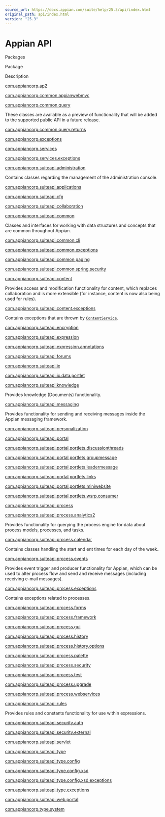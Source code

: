 ```yaml
---
source_url: https://docs.appian.com/suite/help/25.3/api/index.html
original_path: api/index.html
version: "25.3"
---
```


# Appian API

Packages

Package

Description

[com.appiancorp.ap2](com/appiancorp/ap2/package-summary.html)

[com.appiancorp.common.appianwebmvc](com/appiancorp/common/appianwebmvc/package-summary.html)

[com.appiancorp.common.query](com/appiancorp/common/query/package-summary.html)

These classes are available as a preview of functionality that will be added to the supported public API in a future release.

[com.appiancorp.common.query.returns](com/appiancorp/common/query/returns/package-summary.html)

[com.appiancorp.exceptions](com/appiancorp/exceptions/package-summary.html)

[com.appiancorp.services](com/appiancorp/services/package-summary.html)

[com.appiancorp.services.exceptions](com/appiancorp/services/exceptions/package-summary.html)

[com.appiancorp.suiteapi.administration](com/appiancorp/suiteapi/administration/package-summary.html)

Contains classes regarding the management of the administration console.

[com.appiancorp.suiteapi.applications](com/appiancorp/suiteapi/applications/package-summary.html)

[com.appiancorp.suiteapi.cfg](com/appiancorp/suiteapi/cfg/package-summary.html)

[com.appiancorp.suiteapi.collaboration](com/appiancorp/suiteapi/collaboration/package-summary.html)

[com.appiancorp.suiteapi.common](com/appiancorp/suiteapi/common/package-summary.html)

Classes and interfaces for working with data structures and concepts that are common throughout Appian.

[com.appiancorp.suiteapi.common.cli](com/appiancorp/suiteapi/common/cli/package-summary.html)

[com.appiancorp.suiteapi.common.exceptions](com/appiancorp/suiteapi/common/exceptions/package-summary.html)

[com.appiancorp.suiteapi.common.paging](com/appiancorp/suiteapi/common/paging/package-summary.html)

[com.appiancorp.suiteapi.common.spring.security](com/appiancorp/suiteapi/common/spring/security/package-summary.html)

[com.appiancorp.suiteapi.content](com/appiancorp/suiteapi/content/package-summary.html)

Provides access and modification functionality for content, which replaces collaboration and is more extensible (for instance, content is now also being used for rules).

[com.appiancorp.suiteapi.content.exceptions](com/appiancorp/suiteapi/content/exceptions/package-summary.html)

Contains exceptions that are thrown by [`ContentService`](com/appiancorp/suiteapi/content/ContentService.html "interface in com.appiancorp.suiteapi.content").

[com.appiancorp.suiteapi.encryption](com/appiancorp/suiteapi/encryption/package-summary.html)

[com.appiancorp.suiteapi.expression](com/appiancorp/suiteapi/expression/package-summary.html)

[com.appiancorp.suiteapi.expression.annotations](com/appiancorp/suiteapi/expression/annotations/package-summary.html)

[com.appiancorp.suiteapi.forums](com/appiancorp/suiteapi/forums/package-summary.html)

[com.appiancorp.suiteapi.ix](com/appiancorp/suiteapi/ix/package-summary.html)

[com.appiancorp.suiteapi.ix.data.portlet](com/appiancorp/suiteapi/ix/data/portlet/package-summary.html)

[com.appiancorp.suiteapi.knowledge](com/appiancorp/suiteapi/knowledge/package-summary.html)

Provides knowledge (Documents) functionality.

[com.appiancorp.suiteapi.messaging](com/appiancorp/suiteapi/messaging/package-summary.html)

Provides functionality for sending and receiving messages inside the Appian messaging framework.

[com.appiancorp.suiteapi.personalization](com/appiancorp/suiteapi/personalization/package-summary.html)

[com.appiancorp.suiteapi.portal](com/appiancorp/suiteapi/portal/package-summary.html)

[com.appiancorp.suiteapi.portal.portlets.discussionthreads](com/appiancorp/suiteapi/portal/portlets/discussionthreads/package-summary.html)

[com.appiancorp.suiteapi.portal.portlets.groupmessage](com/appiancorp/suiteapi/portal/portlets/groupmessage/package-summary.html)

[com.appiancorp.suiteapi.portal.portlets.leadermessage](com/appiancorp/suiteapi/portal/portlets/leadermessage/package-summary.html)

[com.appiancorp.suiteapi.portal.portlets.links](com/appiancorp/suiteapi/portal/portlets/links/package-summary.html)

[com.appiancorp.suiteapi.portal.portlets.miniwebsite](com/appiancorp/suiteapi/portal/portlets/miniwebsite/package-summary.html)

[com.appiancorp.suiteapi.portal.portlets.wsrp.consumer](com/appiancorp/suiteapi/portal/portlets/wsrp/consumer/package-summary.html)

[com.appiancorp.suiteapi.process](com/appiancorp/suiteapi/process/package-summary.html)

[com.appiancorp.suiteapi.process.analytics2](com/appiancorp/suiteapi/process/analytics2/package-summary.html)

Provides functionality for querying the process engine for data about process models, processes, and tasks.

[com.appiancorp.suiteapi.process.calendar](com/appiancorp/suiteapi/process/calendar/package-summary.html)

Contains classes handling the start and ent times for each day of the week..

[com.appiancorp.suiteapi.process.events](com/appiancorp/suiteapi/process/events/package-summary.html)

Provides event trigger and producer functionality for Appian, which can be used to alter process flow and send and receive messages (including receiving e-mail messages).

[com.appiancorp.suiteapi.process.exceptions](com/appiancorp/suiteapi/process/exceptions/package-summary.html)

Contains exceptions related to processes.

[com.appiancorp.suiteapi.process.forms](com/appiancorp/suiteapi/process/forms/package-summary.html)

[com.appiancorp.suiteapi.process.framework](com/appiancorp/suiteapi/process/framework/package-summary.html)

[com.appiancorp.suiteapi.process.gui](com/appiancorp/suiteapi/process/gui/package-summary.html)

[com.appiancorp.suiteapi.process.history](com/appiancorp/suiteapi/process/history/package-summary.html)

[com.appiancorp.suiteapi.process.history.options](com/appiancorp/suiteapi/process/history/options/package-summary.html)

[com.appiancorp.suiteapi.process.palette](com/appiancorp/suiteapi/process/palette/package-summary.html)

[com.appiancorp.suiteapi.process.security](com/appiancorp/suiteapi/process/security/package-summary.html)

[com.appiancorp.suiteapi.process.test](com/appiancorp/suiteapi/process/test/package-summary.html)

[com.appiancorp.suiteapi.process.upgrade](com/appiancorp/suiteapi/process/upgrade/package-summary.html)

[com.appiancorp.suiteapi.process.webservices](com/appiancorp/suiteapi/process/webservices/package-summary.html)

[com.appiancorp.suiteapi.rules](com/appiancorp/suiteapi/rules/package-summary.html)

Provides rules and constants functionality for use within expressions.

[com.appiancorp.suiteapi.security.auth](com/appiancorp/suiteapi/security/auth/package-summary.html)

[com.appiancorp.suiteapi.security.external](com/appiancorp/suiteapi/security/external/package-summary.html)

[com.appiancorp.suiteapi.servlet](com/appiancorp/suiteapi/servlet/package-summary.html)

[com.appiancorp.suiteapi.type](com/appiancorp/suiteapi/type/package-summary.html)

[com.appiancorp.suiteapi.type.config](com/appiancorp/suiteapi/type/config/package-summary.html)

[com.appiancorp.suiteapi.type.config.xsd](com/appiancorp/suiteapi/type/config/xsd/package-summary.html)

[com.appiancorp.suiteapi.type.config.xsd.exceptions](com/appiancorp/suiteapi/type/config/xsd/exceptions/package-summary.html)

[com.appiancorp.suiteapi.type.exceptions](com/appiancorp/suiteapi/type/exceptions/package-summary.html)

[com.appiancorp.suiteapi.web.portal](com/appiancorp/suiteapi/web/portal/package-summary.html)

[com.appiancorp.type.system](com/appiancorp/type/system/package-summary.html)